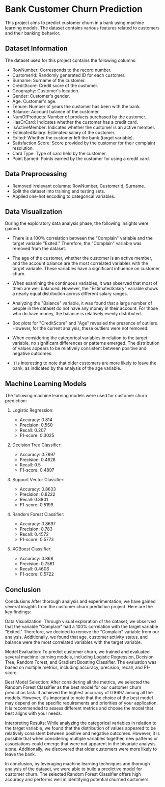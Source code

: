 # Bank Customer Churn Prediction

This project aims to predict customer churn in a bank using machine learning models. The dataset contains various features related to customers and their banking behavior.

## Dataset Information

The dataset used for this project contains the following columns:

- RowNumber: Corresponds to the record number.
- CustomerId: Randomly generated ID for each customer.
- Surname: Surname of the customer.
- CreditScore: Credit score of the customer.
- Geography: Customer's location.
- Gender: Customer's gender.
- Age: Customer's age.
- Tenure: Number of years the customer has been with the bank.
- Balance: Account balance of the customer.
- NumOfProducts: Number of products purchased by the customer.
- HasCrCard: Indicates whether the customer has a credit card.
- IsActiveMember: Indicates whether the customer is an active member.
- EstimatedSalary: Estimated salary of the customer.
- Exited: Whether the customer left the bank (target variable).
- Satisfaction Score: Score provided by the customer for their complaint resolution.
- Card Type: Type of card held by the customer.
- Point Earned: Points earned by the customer for using a credit card.

## Data Preprocessing

- Removed irrelevant columns: RowNumber, CustomerId, Surname.
- Split the dataset into training and testing sets.
- Applied one-hot encoding to categorical variables.

## Data Visualization

During the exploratory data analysis phase, the following insights were gained:

- There is a 100% correlation between the "Complain" variable and the target variable "Exited." Therefore, the "Complain" variable was removed from the dataset.

- The age of the customer, whether the customer is an active member, and the account balance are the most correlated variables with the target variable. These variables have a significant influence on customer churn.

- When examining the continuous variables, it was observed that most of them are well balanced. However, the "EstimatedSalary" variable shows a nearly equal distribution across different salary ranges.

- Analyzing the "Balance" variable, it was found that a large number of people in the dataset do not have any money in their account. For those who do have money, the balance is relatively evenly distributed.

- Box plots for "CreditScore" and "Age" revealed the presence of outliers. However, for the current analysis, these outliers were not removed.

- When considering the categorical variables in relation to the target variable, no significant differences or patterns emerged. The distribution of values appears to be relatively consistent between positive and negative outcomes.

- It is interesting to note that older customers are more likely to leave the bank, as indicated by the analysis of the age variable.

## Machine Learning Models

The following machine learning models were used for customer churn prediction:

1. Logistic Regression:
   - Accuracy: 0.814
   - Precision: 0.560
   - Recall: 0.207
   - F1-score: 0.3025

2. Decision Tree Classifier:
   - Accuracy: 0.7897
   - Precision: 0.4628
   - Recall: 0.5
   - F1-score: 0.4807

3. Support Vector Classifier:
   - Accuracy: 0.8633
   - Precision: 0.8222
   - Recall: 0.3801
   - F1-score: 0.5199

4. Random Forest Classifier:
   - Accuracy: 0.8697
   - Precision: 0.783
   - Recall: 0.4572
   - F1-score: 0.5773

5. XGBoost Classifier:
   - Accuracy: 0.868
   - Precision: 0.7561
   - Recall: 0.4606
   - F1-score: 0.5722

## Conclusion

Conclusions
After thorough analysis and experimentation, we have gained several insights from the customer churn prediction project. Here are the key findings:

Data Visualization: Through visual exploration of the dataset, we observed that the variable "Complain" had a 100% correlation with the target variable "Exited." Therefore, we decided to remove the "Complain" variable from our analysis. Additionally, we found that age, customer activity status, and balance were the most correlated variables with the target variable.

Model Evaluation: To predict customer churn, we trained and evaluated several machine learning models, including Logistic Regression, Decision Tree, Random Forest, and Gradient Boosting Classifier. The evaluation was based on multiple metrics, including accuracy, precision, recall, and F1-score.

Best Model Selection: After considering all the metrics, we selected the Random Forest Classifier as the best model for our customer churn prediction task. It achieved the highest accuracy of 0.8697 among all the models. However, it's important to note that the choice of the best model may depend on the specific requirements and priorities of your application. It is recommended to assess different metrics and choose the model that best aligns with your needs.

Interpreting Results: While analyzing the categorical variables in relation to the target variable, we found that the distribution of values appeared to be relatively consistent between positive and negative outcomes. However, it is possible that when considering multiple variables together, new patterns or associations could emerge that were not apparent in the bivariate analysis alone. Additionally, we discovered that older customers were more likely to leave the bank.

In conclusion, by leveraging machine learning techniques and thorough analysis of the dataset, we were able to build a predictive model for customer churn. The selected Random Forest Classifier offers high accuracy and performs well in identifying potential churned customers.
